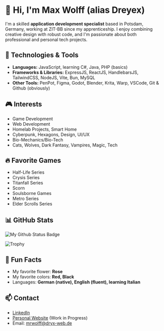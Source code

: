 # 👋 Hi, I'm Max Wolff (alias Dreyex)

I'm a skilled **application development specialist** based in Potsdam, Germany, working at ZIT-BB since my apprenticeship. I enjoy combining creative design with robust code, and I'm passionate about both professional and personal tech projects.

## 🚀 Technologies & Tools

- **Languages:** JavaScript, learning C#, Java, PHP (basics)
- **Frameworks & Libraries:** ExpressJS, ReactJS, HandlebarsJS, TailwindCSS, NodeJS, Vite, Bun, MySQL
- **Other Tools:** PenPot, Figma, Godot, Blender, Krita, Warp, VSCode, Git & Github (obviously)

## 🎮 Interests

- Game Development
- Web Development
- Homelab Projects, Smart Home
- Cyberpunk, Hexagons, Design, UI/UX
- Bio-Mechanics/Bio-Tech
- Cats, Wolves, Dark Fantasy, Vampires, Magic, Tech

## 🔥 Favorite Games

- Half-Life Series
- Crysis Series
- Titanfall Series
- Scorn
- Soulsborne Games
- Metro Series
- Elder Scrolls Series

## 📊 GitHub Stats

![My Github Status Badge](https://github-readme-stats.vercel.app/api?username=Dreyex&show_icons=true&hide_title&theme=dark)  
  
![Trophy](https://github-profile-trophy.vercel.app/?username=Dreyex&no-frame=true&theme=darkhub)

## 🥳 Fun Facts

- My favorite flower: **Rose**
- My favorite colors: **Red, Black**
- Languages: **German (native), English (fluent), learning Italian**

## 📫 Contact

- [LinkedIn](https://www.linkedin.com/in/mrwolff103/)
- [Personal Website](#) (Work in Progress)
- Email: [mrwolff@dryx-web.de](mailto:mrwolff@dryx-web.de)

<!---
Dreyex/Dreyex is a ✨ special ✨ repository because its `README.md` (this file) appears on your GitHub profile.
You can click the Preview link to take a look at your changes.
--->
